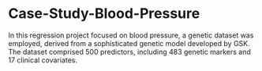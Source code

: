 # Case-Study-Blood-Pressure
In this regression project focused on blood pressure, a genetic dataset was employed, derived from a sophisticated genetic model developed by GSK. The dataset comprised 500 predictors, including 483 genetic markers and 17 clinical covariates.
